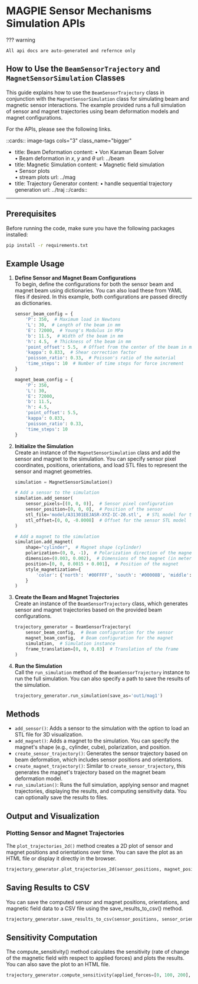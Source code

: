 # MAGPIE Sensor Mechanisms Simulation APIs

??? warning 

    All api docs are auto-generated and refernce only


## How to Use the `BeamSensorTrajectory` and `MagnetSensorSimulation` Classes

This guide explains how to use the `BeamSensorTrajectory` class in conjunction with the `MagnetSensorSimulation` class for simulating beam and magnetic sensor interactions. 
The example provided runs a full simulation of sensor and magnet trajectories using beam deformation models and magnet configurations.

For the APIs, please see the following links. 

::cards::  image-tags cols="3" class_name="bigger"
- title: Beam Deformation
  content: • Von Karaman Beam Solver <br> • Beam deformation in $x$, $y$ and $\theta$
  url: ../beam
- title: Magnetic Simulation
  content: • Magnetic field simulation <br> • Sensor plots <br> • stream plots
  url: ../mag
- title: Trajectory Generator
  content: • handle sequential trajectory generation
  url: ../traj
::/cards::

---

## Prerequisites
Before running the code, make sure you have the following packages installed:
```bash
pip install -r requirements.txt
```

## Example Usage

1. **Define Sensor and Magnet Beam Configurations**  
   To begin, define the configurations for both the sensor beam and magnet beam using dictionaries. You can also load these from YAML files if desired. In this example, both configurations are passed directly as dictionaries.

    ```python
    sensor_beam_config = {
        'P': 350,  # Maximum load in Newtons
        'L': 30,  # Length of the beam in mm
        'E': 72000,  # Young's Modulus in MPa
        'b': 11.5,  # Width of the beam in mm
        'h': 4.5,  # Thickness of the beam in mm
        'point_offset': 5.5,  # Offset from the center of the beam in mm
        'kappa': 0.833,  # Shear correction factor
        'poisson_ratio': 0.33,  # Poisson's ratio of the material
        'time_steps': 10  # Number of time steps for force increment
    }

    magnet_beam_config = {
        'P': 350,
        'L': 30,
        'E': 72000,
        'b': 11.5,
        'h': 4.5,
        'point_offset': 5.5,
        'kappa': 0.833,
        'poisson_ratio': 0.33,
        'time_steps': 10
    }
    ```

2. **Initialize the Simulation**  
   Create an instance of the `MagnetSensorSimulation` class and add the sensor and magnet to the simulation. You can specify sensor pixel coordinates, positions, orientations, and load STL files to represent the sensor and magnet geometries.

    ```python
    simulation = MagnetSensorSimulation()
    
    # Add a sensor to the simulation
    simulation.add_sensor(
        sensor_pixels=[(0, 0, 0)],  # Sensor pixel configuration
        sensor_position=[0, 0, 0],  # Position of the sensor
        stl_file='model/A31301EEJASR-XYZ-IC-20.stl',  # STL model for the sensor
        stl_offset=[0, 0, -0.0008]  # Offset for the sensor STL model
    )
    
    # Add a magnet to the simulation
    simulation.add_magnet(
        shape="cylinder",  # Magnet shape (cylinder)
        polarization=(0, 0, -1),  # Polarization direction of the magnet
        dimension=(0.003, 0.002),  # Dimensions of the magnet (in meters)
        position=[0, 0, 0.0015 + 0.001],  # Position of the magnet
        style_magnetization={
            'color': {'north': '#00FFFF', 'south': '#00008B', 'middle': '#FFFFFF', 'mode': 'tricolor'}
        }
    )
    ```

3. **Create the Beam and Magnet Trajectories**  
   Create an instance of the `BeamSensorTrajectory` class, which generates sensor and magnet trajectories based on the provided beam configurations.

    ```python
    trajectory_generator = BeamSensorTrajectory(
        sensor_beam_config,  # Beam configuration for the sensor
        magnet_beam_config,  # Beam configuration for the magnet
        simulation,  # Simulation instance
        frame_translation=[0, 0, 0.03]  # Translation of the frame
    )
    ```

4. **Run the Simulation**  
   Call the `run_simulation` method of the `BeamSensorTrajectory` instance to run the full simulation. You can also specify a path to save the results of the simulation.

    ```python
    trajectory_generator.run_simulation(save_as='out1/mag1')
    ```

## Methods
- `add_sensor()`: Adds a sensor to the simulation with the option to load an STL file for 3D visualization.
- `add_magnet()`: Adds a magnet to the simulation. You can specify the magnet's shape (e.g., cylinder, cube), polarization, and position.
- `create_sensor_trajectory()`: Generates the sensor trajectory based on beam deformation, which includes sensor positions and orientations.
- `create_magnet_trajectory()`: Similar to `create_sensor_trajectory`, this generates the magnet's trajectory based on the magnet beam deformation model.
- `run_simulation()`: Runs the full simulation, applying sensor and magnet trajectories, displaying the results, and computing sensitivity data. You can optionally save the results to files.

## Output and Visualization

### Plotting Sensor and Magnet Trajectories
The `plot_trajectories_2d()` method creates a 2D plot of sensor and magnet positions and orientations over time. You can save the plot as an HTML file or display it directly in the browser.

```python
trajectory_generator.plot_trajectories_2d(sensor_positions, magnet_positions, sensor_orientations, magnet_orientations)
```

## Saving Results to CSV
You can save the computed sensor and magnet positions, orientations, and magnetic field data to a CSV file using the save_results_to_csv() method.
```python
trajectory_generator.save_results_to_csv(sensor_positions, sensor_orientations, magnet_positions, magnet_orientations, file_name="output.csv")
```

## Sensitivity Computation
The compute_sensitivity() method calculates the sensitivity (rate of change of the magnetic field with respect to applied forces) and plots the results. You can also save the plot to an HTML file.

```python
trajectory_generator.compute_sensitivity(applied_forces=[0, 100, 200], file_path="sensitivity_plot.html")
```

